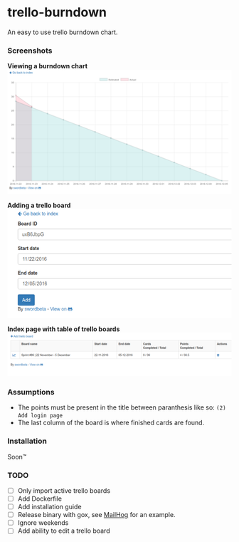 # trello-burndown
An easy to use trello burndown chart.

### Screenshots
**Viewing a burndown chart**
![view](screenshots/view.png)

**Adding a trello board**
![add](screenshots/add.png)

**Index page with table of trello boards**
![index](screenshots/index.png)

### Assumptions

- The points must be present in the title between paranthesis like so: `(2) Add login page`
- The last column of the board is where finished cards are found.

### Installation
Soon™

### TODO

- [ ] Only import active trello boards
- [ ] Add Dockerfile
- [ ] Add installation guide
- [ ] Release binary with gox, see [MailHog](https://github.com/mailhog/MailHog/blob/master/Makefile) for an example.
- [ ] Ignore weekends
- [ ] Add ability to edit a trello board
